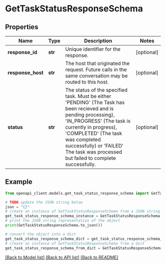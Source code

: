 # GetTaskStatusResponseSchema


## Properties

Name | Type | Description | Notes
------------ | ------------- | ------------- | -------------
**response_id** | **str** | Unique identifier for the response.  | [optional] 
**response_host** | **str** | The host that originated the request. Future calls in the same conversation may be routed to this host.  | [optional] 
**status** | **str** | The status of the specified task. Must be either &#39;PENDING&#39; (The Task has been recieved and is pending processing), &#39;IN_PROGRESS&#39; (The task is currently in progress), &#39;COMPLETED&#39; (The task was completed successfully) or &#39;FAILED&#39; The task was processed but failed to complete successfully.  | [optional] 

## Example

```python
from openapi_client.models.get_task_status_response_schema import GetTaskStatusResponseSchema

# TODO update the JSON string below
json = "{}"
# create an instance of GetTaskStatusResponseSchema from a JSON string
get_task_status_response_schema_instance = GetTaskStatusResponseSchema.from_json(json)
# print the JSON string representation of the object
print(GetTaskStatusResponseSchema.to_json())

# convert the object into a dict
get_task_status_response_schema_dict = get_task_status_response_schema_instance.to_dict()
# create an instance of GetTaskStatusResponseSchema from a dict
get_task_status_response_schema_from_dict = GetTaskStatusResponseSchema.from_dict(get_task_status_response_schema_dict)
```
[[Back to Model list]](../README.md#documentation-for-models) [[Back to API list]](../README.md#documentation-for-api-endpoints) [[Back to README]](../README.md)


